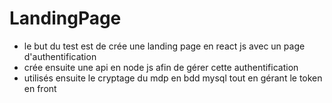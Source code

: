 # LandingPage

- le but du test est de crée une landing page en react js avec un page d'authentification 
- crée ensuite une api en node js afin de gérer cette authentification
- utilisés ensuite le cryptage du mdp en bdd mysql tout en gérant le token en front 
